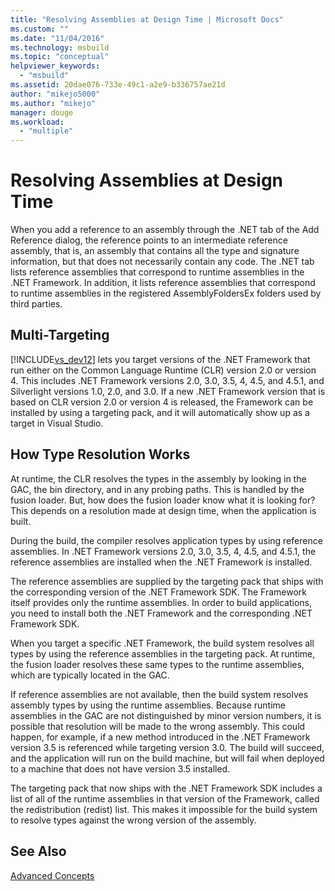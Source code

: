 ```yaml
---
title: "Resolving Assemblies at Design Time | Microsoft Docs"
ms.custom: ""
ms.date: "11/04/2016"
ms.technology: msbuild
ms.topic: "conceptual"
helpviewer_keywords: 
  - "msbuild"
ms.assetid: 20dae076-733e-49c1-a2e9-b336757ae21d
author: "mikejo5000"
ms.author: "mikejo"
manager: douge
ms.workload: 
  - "multiple"
---
```

# Resolving Assemblies at Design Time
When you add a reference to an assembly through the .NET tab of the Add Reference dialog, the reference points to an intermediate reference assembly, that is, an assembly that contains all the type and signature information, but that does not necessarily contain any code. The .NET tab lists reference assemblies that correspond to runtime assemblies in the .NET Framework. In addition, it lists reference assemblies that correspond to runtime assemblies in the registered AssemblyFoldersEx folders used by third parties.  
  
## Multi-Targeting  
 [!INCLUDE[vs_dev12](../extensibility/includes/vs_dev12_md.md)] lets you target versions of the .NET Framework that run either on the Common Language Runtime (CLR) version 2.0 or version 4. This includes .NET Framework versions 2.0, 3.0, 3.5, 4, 4.5, and 4.5.1, and Silverlight versions 1.0, 2.0, and 3.0. If a new .NET Framework version that is based on CLR version 2.0 or version 4 is released, the Framework can be installed by using a targeting pack, and it will automatically show up as a target in Visual Studio.  
  
## How Type Resolution Works  
 At runtime, the CLR resolves the types in the assembly by looking in the GAC, the bin directory, and in any probing paths. This is handled by the fusion loader. But, how does the fusion loader know what it is looking for? This depends on a resolution made at design time, when the application is built.  
  
 During the build, the compiler resolves application types by using reference assemblies. In .NET Framework versions 2.0, 3.0, 3.5, 4, 4.5, and 4.5.1, the reference assemblies are installed when the .NET Framework is installed.  
  
 The reference assemblies are supplied by the targeting pack that ships with the corresponding version of the .NET Framework SDK. The Framework itself provides only the runtime assemblies. In order to build applications, you need to install both the .NET Framework and the corresponding .NET Framework SDK.  
  
 When you target a specific .NET Framework, the build system resolves all types by using the reference assemblies in the targeting pack. At runtime, the fusion loader resolves these same types to the runtime assemblies, which are typically located in the GAC.  
  
 If reference assemblies are not available, then the build system resolves assembly types by using the runtime assemblies. Because runtime assemblies in the GAC are not distinguished by minor version numbers, it is possible that resolution will be made to the wrong assembly. This could happen, for example, if a new method introduced in the .NET Framework version 3.5 is referenced while targeting version 3.0. The build will succeed, and the application will run on the build machine, but will fail when deployed to a machine that does not have version 3.5 installed.  
  
 The targeting pack that now ships with the .NET Framework SDK includes a list of all of the runtime assemblies in that version of the Framework, called the redistribution (redist) list. This makes it impossible for the build system to resolve types against the wrong version of the assembly.  
  
## See Also  
 [Advanced Concepts](../msbuild/msbuild-advanced-concepts.md)